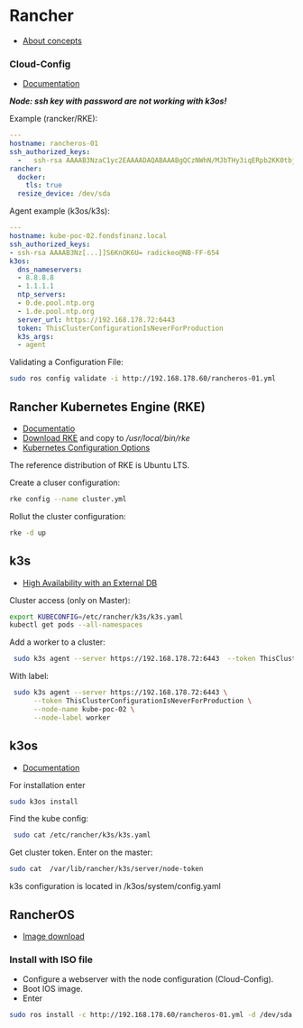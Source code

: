Rancher
=======

* [About concepts](https://rancher.com/blog/2019/2019-02-04-rancher-vs-rke/)



### Cloud-Config ###

* [Documentation](https://rancher.com/docs/os/v1.x/en/configuration/#cloud-config)

***Node: ssh key with password are not working with k3os!***

Example (rancker/RKE):

```yaml
---
hostname: rancheros-01
ssh_authorized_keys:
  -   ssh-rsa AAAAB3NzaC1yc2EAAAADAQABAAABgQCzNWhN/MJbTHy3iqERpb2KK0tbj7aPAU/[...]]9DI8= radickeo@NB-FF-654
rancher:
  docker:
    tls: true
  resize_device: /dev/sda
```

Agent example (k3os/k3s):

```yaml
---
hostname: kube-poc-02.fondsfinanz.local
ssh_authorized_keys:
- ssh-rsa AAAAB3Nz[...]]S6KnOK6U= radickeo@NB-FF-654
k3os:
  dns_nameservers:
  - 8.8.8.8
  - 1.1.1.1
  ntp_servers:
  - 0.de.pool.ntp.org
  - 1.de.pool.ntp.org
  server_url: https://192.168.178.72:6443
  token: ThisClusterConfigurationIsNeverForProduction
  k3s_args:
  - agent
```

Validating a Configuration File:

```bash
sudo ros config validate -i http://192.168.178.60/rancheros-01.yml
```


Rancher Kubernetes Engine (RKE)
-------------------------------

* [Documentatio](https://rancher.com/docs/rke/latest/en/)
* [Download RKE](https://github.com/rancher/rke/releases) and copy to */usr/local/bin/rke*
* [Kubernetes Configuration Options](https://rancher.com/docs/rke/latest/en/config-options/)

The reference distribution of RKE is Ubuntu LTS.

Create a cluser configuration:

```bash
rke config --name cluster.yml
```

Rollut the cluster configuration:

```bash
rke -d up
```

k3s
---

* [High Availability with an External DB](https://rancher.com/docs/k3s/latest/en/installation/ha/)

Cluster access (only on Master):

```bash
export KUBECONFIG=/etc/rancher/k3s/k3s.yaml
kubectl get pods --all-namespaces
```

Add a worker to a cluster:

```bash
 sudo k3s agent --server https://192.168.178.72:6443  --token ThisClusterConfigurationIsNeverForProduction
```

With label:

```bash
 sudo k3s agent --server https://192.168.178.72:6443 \
      --token ThisClusterConfigurationIsNeverForProduction \
      --node-name kube-poc-02 \
      --node-label worker
```

k3os
----

* [Documentation](https://github.com/rancher/k3os)

For installation enter

```bash
sudo k3os install
```

Find the kube config:

```bash
 sudo cat /etc/rancher/k3s/k3s.yaml
 ```

Get cluster token. Enter on the master:

```bash
sudo cat  /var/lib/rancher/k3s/server/node-token
```

k3s configuration is located in  /k3os/system/config.yaml



RancherOS
---------

* [Image download](https://github.com/rancher/os/releases/)



### Install with ISO file ###

* Configure a webserver with the node configuration (Cloud-Config). 
* Boot IOS image.
* Enter 
```bash
sudo ros install -c http://192.168.178.60/rancheros-01.yml -d /dev/sda
```